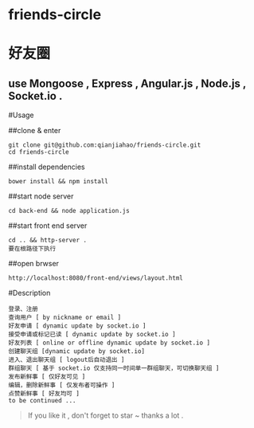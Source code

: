 # friends-circle

# 好友圈

## use Mongoose , Express , Angular.js , Node.js , Socket.io .

#Usage

##clone & enter

    git clone git@github.com:qianjiahao/friends-circle.git
    cd friends-circle

##install dependencies

	bower install && npm install
    
##start node server

    cd back-end && node application.js
    
##start front end server

    cd .. && http-server .
    要在根路径下执行
    
##open brwser

    http://localhost:8080/front-end/views/layout.html

#Description
  
    登录、注册
    查询用户 [ by nickname or email ]
    好友申请 [ dynamic update by socket.io ]
    接受申请或标记已读 [ dynamic update by socket.io ]
    好友列表 [ online or offline dynamic update by socket.io ]
    创建聊天组 [dynamic update by socket.io]
    进入、退出聊天组 [ logout后自动退出 ]
    群组聊天 [ 基于 socket.io 仅支持同一时间单一群组聊天，可切换聊天组 ]
    发布新鲜事 [ 仅好友可见 ]
    编辑，删除新鲜事 [ 仅发布者可操作 ]
    点赞新鲜事 [ 好友均可 ]
    to be continued ...


> If you like it , don't forget to star ~ thanks a lot .

